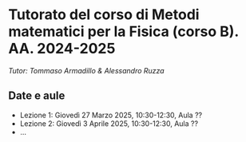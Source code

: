 # Tutorato del corso di Metodi matematici per la Fisica (corso B). AA. 2024-2025
_Tutor: Tommaso Armadillo & Alessandro Ruzza_

## Date e aule
* Lezione 1: Giovedì 27 Marzo 2025, 10:30-12:30, Aula ??
* Lezione 2: Giovedì 3 Aprile 2025, 10:30-12:30, Aula ??
* ...

